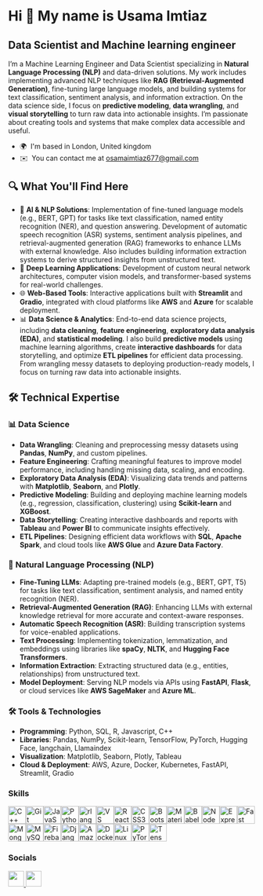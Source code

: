 Hi 👋 My name is Usama Imtiaz
=============================

Data Scientist and Machine learning engineer
--------------------------------------------

I’m a Machine Learning Engineer and Data Scientist specializing in **Natural Language Processing (NLP)** and data-driven solutions. My work includes implementing advanced NLP techniques like **RAG (Retrieval-Augmented Generation)**, fine-tuning large language models, and building systems for text classification, sentiment analysis, and information extraction. On the data science side, I focus on **predictive modeling**, **data wrangling**, and **visual storytelling** to turn raw data into actionable insights. I’m passionate about creating tools and systems that make complex data accessible and useful.

* 🌍  I'm based in London, United kingdom
* ✉️  You can contact me at [osamaimtiaz677@gmail.com](mailto:osamaimtiaz677@gmail.com)

## 🔍 What You'll Find Here

- 🧠 **AI & NLP Solutions**: Implementation of fine-tuned language models (e.g., BERT, GPT) for tasks like text classification, named entity recognition (NER), and question answering. Development of automatic speech recognition (ASR) systems, sentiment analysis pipelines, and retrieval-augmented generation (RAG) frameworks to enhance LLMs with external knowledge. Also includes building information extraction systems to derive structured insights from unstructured text. 
- 🤖 **Deep Learning Applications**: Development of custom neural network architectures, computer vision models, and transformer-based systems for real-world challenges.  
- 🌐 **Web-Based Tools**: Interactive applications built with **Streamlit** and **Gradio**, integrated with cloud platforms like **AWS** and **Azure** for scalable deployment.  
- 📊 **Data Science & Analytics**: End-to-end data science projects, including **data cleaning**, **feature engineering**, **exploratory data analysis (EDA)**, and **statistical modeling**. I also build **predictive models** using machine learning algorithms, create **interactive dashboards** for data storytelling, and optimize **ETL pipelines** for efficient data processing. From wrangling messy datasets to deploying production-ready models, I focus on turning raw data into actionable insights.

## 🛠️ **Technical Expertise**

### 📊 **Data Science**
- **Data Wrangling**: Cleaning and preprocessing messy datasets using **Pandas**, **NumPy**, and custom pipelines.  
- **Feature Engineering**: Crafting meaningful features to improve model performance, including handling missing data, scaling, and encoding.  
- **Exploratory Data Analysis (EDA)**: Visualizing data trends and patterns with **Matplotlib**, **Seaborn**, and **Plotly**.  
- **Predictive Modeling**: Building and deploying machine learning models (e.g., regression, classification, clustering) using **Scikit-learn** and **XGBoost**.  
- **Data Storytelling**: Creating interactive dashboards and reports with **Tableau** and **Power BI** to communicate insights effectively.  
- **ETL Pipelines**: Designing efficient data workflows with **SQL**, **Apache Spark**, and cloud tools like **AWS Glue** and **Azure Data Factory**.

### 🧠 **Natural Language Processing (NLP)**  
- **Fine-Tuning LLMs**: Adapting pre-trained models (e.g., BERT, GPT, T5) for tasks like text classification, sentiment analysis, and named entity recognition (NER).  
- **Retrieval-Augmented Generation (RAG)**: Enhancing LLMs with external knowledge retrieval for more accurate and context-aware responses.  
- **Automatic Speech Recognition (ASR)**: Building transcription systems for voice-enabled applications.  
- **Text Processing**: Implementing tokenization, lemmatization, and embeddings using libraries like **spaCy**, **NLTK**, and **Hugging Face Transformers**.  
- **Information Extraction**: Extracting structured data (e.g., entities, relationships) from unstructured text.  
- **Model Deployment**: Serving NLP models via APIs using **FastAPI**, **Flask**, or cloud services like **AWS SageMaker** and **Azure ML**.

### 🛠️ **Tools & Technologies**
- **Programming**: Python, SQL, R, Javascript, C++  
- **Libraries**: Pandas, NumPy, Scikit-learn, TensorFlow, PyTorch, Hugging Face, langchain, Llamaindex  
- **Visualization**: Matplotlib, Seaborn, Plotly, Tableau  
- **Cloud & Deployment**: AWS, Azure, Docker, Kubernetes, FastAPI, Streamlit, Gradio  

### Skills


<p align="left">
<a href="https://docs.microsoft.com/en-us/cpp/?view=msvc-170" target="_blank" rel="noreferrer"><img src="https://raw.githubusercontent.com/danielcranney/readme-generator/main/public/icons/skills/cplusplus-colored.svg" width="36" height="36" alt="C++" /></a><a href="https://git-scm.com/" target="_blank" rel="noreferrer"><img src="https://raw.githubusercontent.com/danielcranney/readme-generator/main/public/icons/skills/git-colored.svg" width="36" height="36" alt="Git" /></a><a href="https://developer.mozilla.org/en-US/docs/Web/JavaScript" target="_blank" rel="noreferrer"><img src="https://raw.githubusercontent.com/danielcranney/readme-generator/main/public/icons/skills/javascript-colored.svg" width="36" height="36" alt="JavaScript" /></a><a href="https://www.python.org/" target="_blank" rel="noreferrer"><img src="https://raw.githubusercontent.com/danielcranney/readme-generator/main/public/icons/skills/python-colored.svg" width="36" height="36" alt="Python" /></a><a href="https://www.r-project.org/" target="_blank" rel="noreferrer"><img src="https://raw.githubusercontent.com/danielcranney/readme-generator/main/public/icons/skills/rlang-colored.svg" width="36" height="36" alt="rlang" /></a><a href="https://code.visualstudio.com/" target="_blank" rel="noreferrer"><img src="https://raw.githubusercontent.com/danielcranney/readme-generator/main/public/icons/skills/visualstudiocode.svg" width="36" height="36" alt="VS Code" /></a><a href="https://reactjs.org/" target="_blank" rel="noreferrer"><img src="https://raw.githubusercontent.com/danielcranney/readme-generator/main/public/icons/skills/react-colored.svg" width="36" height="36" alt="React" /></a><a href="https://www.w3.org/TR/CSS/#css" target="_blank" rel="noreferrer"><img src="https://raw.githubusercontent.com/danielcranney/readme-generator/main/public/icons/skills/css3-colored.svg" width="36" height="36" alt="CSS3" /></a><a href="https://getbootstrap.com/" target="_blank" rel="noreferrer"><img src="https://raw.githubusercontent.com/danielcranney/readme-generator/main/public/icons/skills/bootstrap-colored.svg" width="36" height="36" alt="Bootstrap" /></a><a href="https://mui.com/" target="_blank" rel="noreferrer"><img src="https://raw.githubusercontent.com/danielcranney/readme-generator/main/public/icons/skills/materialui-colored.svg" width="36" height="36" alt="Material UI" /></a><a href="https://babeljs.io/" target="_blank" rel="noreferrer"><img src="https://raw.githubusercontent.com/danielcranney/readme-generator/main/public/icons/skills/babel-colored.svg" width="36" height="36" alt="Babel" /></a><a href="https://nodejs.org/en/" target="_blank" rel="noreferrer"><img src="https://raw.githubusercontent.com/danielcranney/readme-generator/main/public/icons/skills/nodejs-colored.svg" width="36" height="36" alt="NodeJS" /></a><a href="https://expressjs.com/" target="_blank" rel="noreferrer"><img src="https://raw.githubusercontent.com/danielcranney/readme-generator/main/public/icons/skills/express-colored.svg" width="36" height="36" alt="Express" /></a><a href="https://fastapi.tiangolo.com/" target="_blank" rel="noreferrer"><img src="https://raw.githubusercontent.com/danielcranney/readme-generator/main/public/icons/skills/fastapi-colored.svg" width="36" height="36" alt="Fast API" /></a><a href="https://www.mongodb.com/" target="_blank" rel="noreferrer"><img src="https://raw.githubusercontent.com/danielcranney/readme-generator/main/public/icons/skills/mongodb-colored.svg" width="36" height="36" alt="MongoDB" /></a><a href="https://www.mysql.com/" target="_blank" rel="noreferrer"><img src="https://raw.githubusercontent.com/danielcranney/readme-generator/main/public/icons/skills/mysql-colored.svg" width="36" height="36" alt="MySQL" /></a><a href="https://firebase.google.com/" target="_blank" rel="noreferrer"><img src="https://raw.githubusercontent.com/danielcranney/readme-generator/main/public/icons/skills/firebase-colored.svg" width="36" height="36" alt="Firebase" /></a><a href="https://www.djangoproject.com/" target="_blank" rel="noreferrer"><img src="https://raw.githubusercontent.com/danielcranney/readme-generator/main/public/icons/skills/django-colored.svg" width="36" height="36" alt="Django" /></a><a href="https://aws.amazon.com" target="_blank" rel="noreferrer"><img src="https://raw.githubusercontent.com/danielcranney/readme-generator/main/public/icons/skills/aws-colored.svg" width="36" height="36" alt="Amazon Web Services" /></a><a href="https://www.docker.com/" target="_blank" rel="noreferrer"><img src="https://raw.githubusercontent.com/danielcranney/readme-generator/main/public/icons/skills/docker-colored.svg" width="36" height="36" alt="Docker" /></a><a href="https://www.linux.org" target="_blank" rel="noreferrer"><img src="https://raw.githubusercontent.com/danielcranney/readme-generator/main/public/icons/skills/linux-colored.svg" width="36" height="36" alt="Linux" /></a><a href="https://pytorch.org/" target="_blank" rel="noreferrer"><img src="https://raw.githubusercontent.com/danielcranney/readme-generator/main/public/icons/skills/pytorch-colored.svg" width="36" height="36" alt="PyTorch" /></a><a href="https://www.tensorflow.org/" target="_blank" rel="noreferrer"><img src="https://raw.githubusercontent.com/danielcranney/readme-generator/main/public/icons/skills/tensorflow-colored.svg" width="36" height="36" alt="TensorFlow" /></a>
</p>


### Socials

<p align="left"> <a href="https://www.github.com/Usama-Imtiaz-07" target="_blank" rel="noreferrer"> <picture> <source media="(prefers-color-scheme: dark)" srcset="https://raw.githubusercontent.com/danielcranney/readme-generator/main/public/icons/socials/github-dark.svg" /> <source media="(prefers-color-scheme: light)" srcset="https://raw.githubusercontent.com/danielcranney/readme-generator/main/public/icons/socials/github.svg" /> <img src="https://raw.githubusercontent.com/danielcranney/readme-generator/main/public/icons/socials/github.svg" width="32" height="32" /> </picture> </a> <a href="https://www.linkedin.com/in/usama-imtiaz-a2a66721a/" target="_blank" rel="noreferrer"> <picture> <source media="(prefers-color-scheme: dark)" srcset="https://raw.githubusercontent.com/danielcranney/readme-generator/main/public/icons/socials/linkedin-dark.svg" /> <source media="(prefers-color-scheme: light)" srcset="https://raw.githubusercontent.com/danielcranney/readme-generator/main/public/icons/socials/linkedin.svg" /> <img src="https://raw.githubusercontent.com/danielcranney/readme-generator/main/public/icons/socials/linkedin.svg" width="32" height="32" /> </picture> </a></p>
